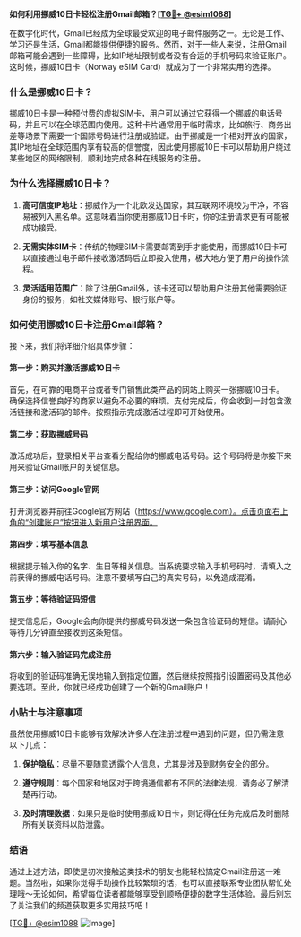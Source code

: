**如何利用挪威10日卡轻松注册Gmail邮箱？[[TG💪+ @esim1088](https://t.me/s/esim1088)]**

在数字化时代，Gmail已经成为全球最受欢迎的电子邮件服务之一。无论是工作、学习还是生活，Gmail都能提供便捷的服务。然而，对于一些人来说，注册Gmail邮箱可能会遇到一些障碍，比如IP地址限制或者没有合适的手机号码来验证账户。这时候，挪威10日卡（Norway eSIM Card）就成为了一个非常实用的选择。

### 什么是挪威10日卡？

挪威10日卡是一种预付费的虚拟SIM卡，用户可以通过它获得一个挪威的电话号码，并且可以在全球范围内使用。这种卡片通常用于临时需求，比如旅行、商务出差等场景下需要一个国际号码进行注册或验证。由于挪威是一个相对开放的国家，其IP地址在全球范围内享有较高的信誉度，因此使用挪威10日卡可以帮助用户绕过某些地区的网络限制，顺利地完成各种在线服务的注册。

### 为什么选择挪威10日卡？

1. **高可信度IP地址**：挪威作为一个北欧发达国家，其互联网环境较为干净，不容易被列入黑名单。这意味着当你使用挪威10日卡时，你的注册请求更有可能被成功接受。
   
2. **无需实体SIM卡**：传统的物理SIM卡需要邮寄到手才能使用，而挪威10日卡可以直接通过电子邮件接收激活码后立即投入使用，极大地方便了用户的操作流程。

3. **灵活适用范围广**：除了注册Gmail外，该卡还可以帮助用户注册其他需要验证身份的服务，如社交媒体账号、银行账户等。

### 如何使用挪威10日卡注册Gmail邮箱？

接下来，我们将详细介绍具体步骤：

#### 第一步：购买并激活挪威10日卡

首先，在可靠的电商平台或者专门销售此类产品的网站上购买一张挪威10日卡。确保选择信誉良好的商家以避免不必要的麻烦。支付完成后，你会收到一封包含激活链接和激活码的邮件。按照指示完成激活过程即可开始使用。

#### 第二步：获取挪威号码

激活成功后，登录相关平台查看分配给你的挪威电话号码。这个号码将是你接下来用来验证Gmail账户的关键信息。

#### 第三步：访问Google官网

打开浏览器并前往Google官方网站（https://www.google.com）。点击页面右上角的“创建账户”按钮进入新用户注册界面。

#### 第四步：填写基本信息

根据提示输入你的名字、生日等相关信息。当系统要求输入手机号码时，请填入之前获得的挪威电话号码。注意不要填写自己的真实号码，以免造成混淆。

#### 第五步：等待验证码短信

提交信息后，Google会向你提供的挪威号码发送一条包含验证码的短信。请耐心等待几分钟直至接收到这条短信。

#### 第六步：输入验证码完成注册

将收到的验证码准确无误地输入到指定位置，然后继续按照指引设置密码及其他必要选项。至此，你就已经成功创建了一个新的Gmail账户！

### 小贴士与注意事项

虽然使用挪威10日卡能够有效解决许多人在注册过程中遇到的问题，但仍需注意以下几点：

1. **保护隐私**：尽量不要随意透露个人信息，尤其是涉及到财务安全的部分。
   
2. **遵守规则**：每个国家和地区对于跨境通信都有不同的法律法规，请务必了解清楚再行动。
   
3. **及时清理数据**：如果只是临时使用挪威10日卡，则记得在任务完成后及时删除所有关联资料以防泄露。

### 结语

通过上述方法，即使是初次接触这类技术的朋友也能轻松搞定Gmail注册这一难题。当然啦，如果你觉得手动操作比较繁琐的话，也可以直接联系专业团队帮忙处理哦～无论如何，希望每位读者都能够享受到顺畅便捷的数字生活体验。最后别忘了关注我们的频道获取更多实用技巧吧！

[[TG💪+ @esim1088](https://t.me/s/esim1088) ![Image](https://i.postimg.cc/4NQfJmqS/Snipaste-2025-05-13-00-14-12.png)]